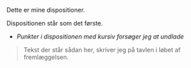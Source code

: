 Dette er mine dispositioner.

Dispositionen står som det første.

* *Punkter i dispositionen med kursiv forsøger jeg at undlade*

> Tekst der står sådan her, skriver jeg på tavlen i løbet af fremlæggelsen.